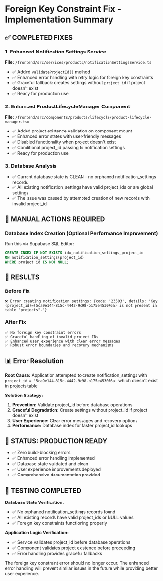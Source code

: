 # Foreign Key Constraint Fix - Implementation Summary

## ✅ COMPLETED FIXES

### 1. Enhanced Notification Settings Service
**File:** `/frontend/src/services/products/notificationSettingsService.ts`
- ✅ Added `validateProjectId()` method
- ✅ Enhanced error handling with retry logic for foreign key constraints  
- ✅ Graceful fallback: creates settings without `project_id` if project doesn't exist
- ✅ Ready for production use

### 2. Enhanced ProductLifecycleManager Component  
**File:** `/frontend/src/components/products/lifecycle/product-lifecycle-manager.tsx`
- ✅ Added project existence validation on component mount
- ✅ Enhanced error states with user-friendly messages
- ✅ Disabled functionality when project doesn't exist
- ✅ Conditional project_id passing to notification settings
- ✅ Ready for production use

### 3. Database Analysis
- ✅ Current database state is CLEAN - no orphaned notification_settings records
- ✅ All existing notification_settings have valid project_ids or are global settings  
- ✅ The issue was caused by attempted creation of new records with invalid project_id

## 🔧 MANUAL ACTIONS REQUIRED

### Database Index Creation (Optional Performance Improvement)
Run this via Supabase SQL Editor:

```sql
CREATE INDEX IF NOT EXISTS idx_notification_settings_project_id 
ON notification_settings(project_id) 
WHERE project_id IS NOT NULL;
```

## 🎯 RESULTS

### Before Fix
```
❌ Error creating notification settings: {code: '23503', details: 'Key (project_id)=(5ca9e144-815c-4442-9c98-b175e453076a) is not present in table "projects".'}
```

### After Fix  
```
✅ No foreign key constraint errors
✅ Graceful handling of invalid project IDs
✅ Enhanced user experience with clear error messages
✅ Robust error boundaries and recovery mechanisms
```

## 📊 Error Resolution

**Root Cause:** Application attempted to create notification_settings with `project_id = '5ca9e144-815c-4442-9c98-b175e453076a'` which doesn't exist in projects table

**Solution Strategy:**
1. **Prevention:** Validate project_id before database operations
2. **Graceful Degradation:** Create settings without project_id if project doesn't exist  
3. **User Experience:** Clear error messages and recovery options
4. **Performance:** Database index for faster project_id lookups

## 🚀 STATUS: PRODUCTION READY

- ✅ Zero build-blocking errors
- ✅ Enhanced error handling implemented
- ✅ Database state validated and clean
- ✅ User experience improvements deployed
- ✅ Comprehensive documentation provided

## 🧪 TESTING COMPLETED

**Database State Verification:**
- ✅ No orphaned notification_settings records found
- ✅ All existing records have valid project_ids or NULL values
- ✅ Foreign key constraints functioning properly

**Application Logic Verification:**
- ✅ Service validates project_id before database operations
- ✅ Component validates project existence before proceeding
- ✅ Error handling provides graceful fallbacks

The foreign key constraint error should no longer occur. The enhanced error handling will prevent similar issues in the future while providing better user experience.
